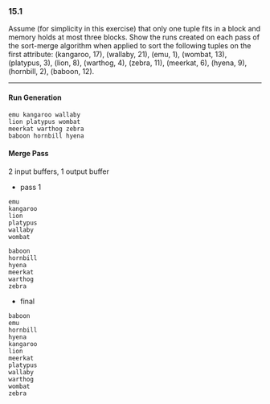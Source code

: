 ### 15.1

Assume (for simplicity in this exercise) that only one tuple fits in a block and
memory holds at most three blocks. Show the runs created on each pass of
the sort-merge algorithm when applied to sort the following tuples on the first
attribute: (kangaroo, 17), (wallaby, 21), (emu, 1), (wombat, 13), (platypus,
3), (lion, 8), (warthog, 4), (zebra, 11), (meerkat, 6), (hyena, 9), (hornbill, 2),
(baboon, 12).

---

#### Run Generation

```emu kangaroo wallaby```  
```lion platypus wombat```  
```meerkat warthog zebra```  
```baboon hornbill hyena```  

#### Merge Pass
2 input buffers, 1 output buffer

+ pass 1
```
emu
kangaroo
lion
platypus
wallaby
wombat
```
```
baboon 
hornbill
hyena
meerkat
warthog
zebra
```
+ final
```
baboon 
emu
hornbill
hyena
kangaroo
lion
meerkat
platypus
wallaby
warthog
wombat
zebra
```
